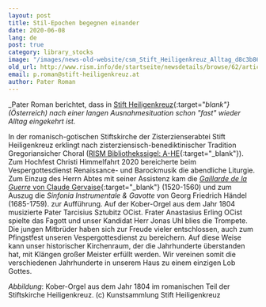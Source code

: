 ```yaml
---
layout: post
title: Stil-Epochen begegnen einander
date: 2020-06-08
lang: de
post: true
category: library_stocks
image: "/images/news-old-website/csm_Stift_Heiligenkreuz_Alltag_d8c3b86cb2.jpg"
old_url: http://www.rism.info/de/startseite/newsdetails/browse/62/article/64/stylistic-eras-meet-each-other.html
email: p.roman@stift-heiligenkreuz.at
author: Pater Roman
---
```


_Pater Roman berichtet, dass in [Stift Heiligenkreuz](http://www.stift-heiligenkreuz-sammlungen.at/){:target="_blank"} (Österreich) nach einer langen Ausnahmesituation schon "fast" wieder Alltag eingekehrt ist._

In der romanisch-gotischen Stiftskirche der Zisterzienserabtei Stift Heiligenkreuz erklingt nach zisterziensisch-benediktinischer Tradition Gregoriansicher Choral ([RISM Bibliothekssigel: A-HE](https://opac.rism.info/search?View=rism&siglum=A-HE){:target="_blank"}). Zum Hochfest Christi Himmelfahrt 2020 bereicherte beim Vespergottesdienst Renaissance- und Barockmusik die abendliche Liturgie. Zum Einzug des Herrn Abtes mit seiner Assistenz kam die [_Gaillarde de la Guerre_ von Claude Gervaise](https://opac.rism.info/search?id=990020867&View=rism){:target="_blank"} (1520-1560) und zum Auszug die _Sinfonia Instrumentale & Gavotte_ von Georg Friedrich Händel (1685-1759). zur Aufführung. Auf der Kober-Orgel aus dem Jahr 1804 musizierte Pater Tarcisius Sztubitz OCist. Frater Anastasius Erling OCist spielte das Fagott und unser Kandidat Herr Jonas Uhl blies die Trompete. Die jungen Mitbrüder haben sich zur Freude vieler entschlossen, auch zum Pfingstfest unseren Vespergottesdienst zu bereichern. Auf diese Weise kann unser historischer Kirchenraum, der die Jahrhunderte überstanden hat, mit Klängen großer Meister erfüllt werden. Wir vereinen somit die verschiedenen Jahrhunderte in unserem Haus zu einem einzigen Lob Gottes.


_Abbildung_: Kober-Orgel aus dem Jahr 1804 im romanischen Teil der Stiftskirche Heiligenkreuz. (c) Kunstsammlung Stift Heiligenkreuz


